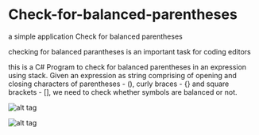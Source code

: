 # Check-for-balanced-parentheses
a simple application Check for balanced parentheses 

checking for balanced parantheses is an important task for coding editors 

  this is a C# Program to check for balanced parentheses in an expression using stack.
  Given an expression as string comprising of opening and closing characters
  of parentheses - (), curly braces - {} and square brackets - [], we need to 
  check whether symbols are balanced or not. 
  
  ![alt tag](https://raw.githubusercontent.com/eissa4444/Check-for-balanced-parentheses-in-c-sharp/master/Check%20for%20balanced%20parentheses%20using%20stack/Resources/right.png)
  
  ![alt tag](https://github.com/eissa4444/Check-for-balanced-parentheses-in-c-sharp/blob/master/Check%20for%20balanced%20parentheses%20using%20stack/Resources/wrong.png)


